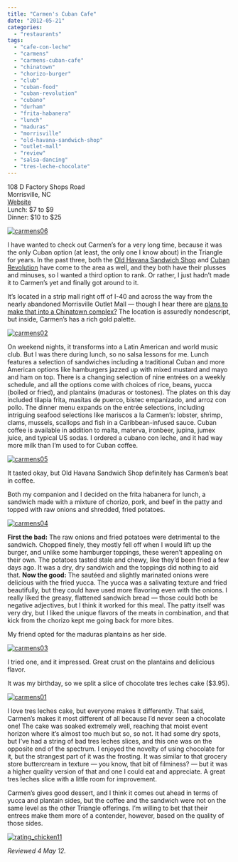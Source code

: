 ```yaml
---
title: "Carmen's Cuban Cafe"
date: "2012-05-21"
categories: 
  - "restaurants"
tags: 
  - "cafe-con-leche"
  - "carmens"
  - "carmens-cuban-cafe"
  - "chinatown"
  - "chorizo-burger"
  - "club"
  - "cuban-food"
  - "cuban-revolution"
  - "cubano"
  - "durham"
  - "frita-habanera"
  - "lunch"
  - "maduras"
  - "morrisville"
  - "old-havana-sandwich-shop"
  - "outlet-mall"
  - "review"
  - "salsa-dancing"
  - "tres-leche-chocolate"
---
```


108 D Factory Shops Road\
Morrisville, NC\
[Website](http://www.carmenscubancafe.com/)\
Lunch: $7 to $9\
Dinner: $10 to $25

[![](http://s3.amazonaws.com/thegourmez-wpmedia/2012/05/carmens06.jpg "carmens06")](http://s3.amazonaws.com/thegourmez-wpmedia/2012/05/carmens06.jpg)

I have wanted to check out Carmen’s for a very long time, because it was the only Cuban option (at least, the only one I know about) in the Triangle for years. In the past three, both the [Old Havana Sandwich Shop](http://www.thegourmez.com/2011/12/old-havana-sandwich-shop/) and [Cuban Revolution](http://www.thegourmez.com/2009/11/cuban-revolution-american-tobacco-district-durham/) have come to the area as well, and they both have their plusses and minuses, so I wanted a third option to rank. Or rather, I just hadn’t made it to Carmen’s yet and finally got around to it.

It’s located in a strip mall right off of I-40 and across the way from the nearly abandoned Morrisville Outlet Mall — though I hear there are [plans to make that into a Chinatown complex?](http://www.wral.com/news/local/story/10694415/) The location is assuredly nondescript, but inside, Carmen’s has a rich gold palette.

[![](http://s3.amazonaws.com/thegourmez-wpmedia/2012/05/carmens02.jpg "carmens02")](http://s3.amazonaws.com/thegourmez-wpmedia/2012/05/carmens02.jpg)

On weekend nights, it transforms into a Latin American and world music club. But I was there during lunch, so no salsa lessons for me. Lunch features a selection of sandwiches including a traditional Cuban and more American options like hamburgers jazzed up with mixed mustard and mayo and ham on top. There is a changing selection of nine entrées on a weekly schedule, and all the options come with choices of rice, beans, yucca (boiled or fried), and plantains (maduras or tostones). The plates on this day included tilapia frita, masitas de puerco, bistec empanizado, and arroz con pollo. The dinner menu expands on the entrée selections, including intriguing seafood selections like mariscos a la Carmen’s: lobster, shrimp, clams, mussels, scallops and fish in a Caribbean-infused sauce. Cuban coffee is available in addition to malta, materva, ironbeer, jupina, jumex juice, and typical US sodas. I ordered a cubano con leche, and it had way more milk than I’m used to for Cuban coffee.

[![](http://s3.amazonaws.com/thegourmez-wpmedia/2012/05/carmens05.jpg "carmens05")](http://s3.amazonaws.com/thegourmez-wpmedia/2012/05/carmens05.jpg)

It tasted okay, but Old Havana Sandwich Shop definitely has Carmen’s beat in coffee.

Both my companion and I decided on the frita habanera for lunch, a sandwich made with a mixture of chorizo, pork, and beef in the patty and topped with raw onions and shredded, fried potatoes.

[![](http://s3.amazonaws.com/thegourmez-wpmedia/2012/05/carmens04.jpg "carmens04")](http://s3.amazonaws.com/thegourmez-wpmedia/2012/05/carmens04.jpg)

**First the bad:** The raw onions and fried potatoes were detrimental to the sandwich. Chopped finely, they mostly fell off when I would lift up the burger, and unlike some hamburger toppings, these weren’t appealing on their own. The potatoes tasted stale and chewy, like they’d been fried a few days ago. It was a dry, dry sandwich and the toppings did nothing to aid that. **Now the good:** The sautéed and slightly marinated onions were delicious with the fried yucca. The yucca was a salivating texture and fried beautifully, but they could have used more flavoring even with the onions. I really liked the greasy, flattened sandwich bread — those could both be negative adjectives, but I think it worked for this meal. The patty itself was very dry, but I liked the unique flavors of the meats in combination, and that kick from the chorizo kept me going back for more bites.

My friend opted for the maduras plantains as her side.

[![](http://s3.amazonaws.com/thegourmez-wpmedia/2012/05/carmens03.jpg "carmens03")](http://s3.amazonaws.com/thegourmez-wpmedia/2012/05/carmens03.jpg)

I tried one, and it impressed. Great crust on the plantains and delicious flavor.

It was my birthday, so we split a slice of chocolate tres leches cake ($3.95).

[![](http://s3.amazonaws.com/thegourmez-wpmedia/2012/05/carmens01.jpg "carmens01")](http://s3.amazonaws.com/thegourmez-wpmedia/2012/05/carmens01.jpg)

I love tres leches cake, but everyone makes it differently. That said, Carmen’s makes it most different of all because I’d never seen a chocolate one! The cake was soaked extremely well, reaching that moist event horizon where it’s almost too much but so, so not. It had some dry spots, but I’ve had a string of bad tres leches slices, and this one was on the opposite end of the spectrum. I enjoyed the novelty of using chocolate for it, but the strangest part of it was the frosting. It was similar to that grocery store buttercream in texture — you know, that bit of filminess? — but it was a higher quality version of that and one I could eat and appreciate. A great tres leches slice with a little room for improvement.

Carmen’s gives good dessert, and I think it comes out ahead in terms of yucca and plantain sides, but the coffee and the sandwich were not on the same level as the other Triangle offerings. I’m willing to bet that their entrees make them more of a contender, however, based on the quality of those sides.

[![](http://s3.amazonaws.com/thegourmez-wpmedia/2009/02/rating_chicken11.gif "rating_chicken11")](http://s3.amazonaws.com/thegourmez-wpmedia/2009/02/rating_chicken11.gif)

_Reviewed 4 May 12._


